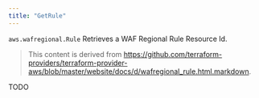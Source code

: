 ```yaml
---
title: "GetRule"
---
```


<!-- WARNING: this file was generated by the Pulumi Terraform Bridge (tfgen) Tool. -->
<!-- Do not edit by hand unless you're certain you know what you are doing! -->

<style>
  table td p { margin-top: 0; margin-bottom: 0; }
</style>

`aws.wafregional.Rule` Retrieves a WAF Regional Rule Resource Id.

> This content is derived from https://github.com/terraform-providers/terraform-provider-aws/blob/master/website/docs/d/wafregional_rule.html.markdown.


TODO

